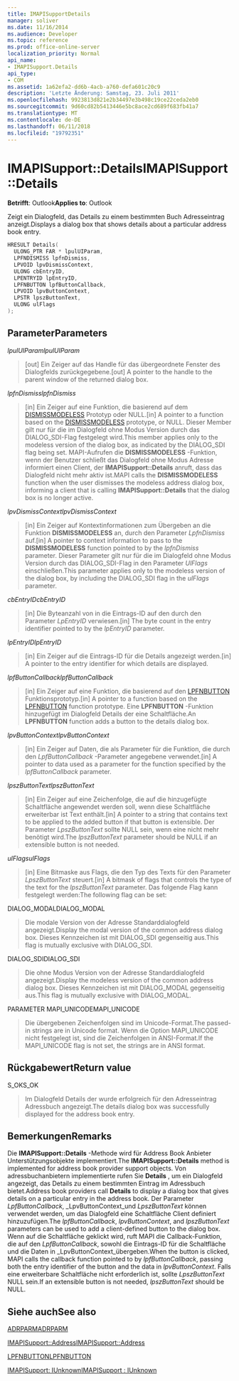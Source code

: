 ```yaml
---
title: IMAPISupportDetails
manager: soliver
ms.date: 11/16/2014
ms.audience: Developer
ms.topic: reference
ms.prod: office-online-server
localization_priority: Normal
api_name:
- IMAPISupport.Details
api_type:
- COM
ms.assetid: 1a62efa2-dd6b-4acb-a760-defa601c20c9
description: 'Letzte Änderung: Samstag, 23. Juli 2011'
ms.openlocfilehash: 9923813d821e2b34497e3b498c19ce22ceda2eb0
ms.sourcegitcommit: 9d60cd82b5413446e5bc8ace2cd689f683fb41a7
ms.translationtype: MT
ms.contentlocale: de-DE
ms.lasthandoff: 06/11/2018
ms.locfileid: "19792351"
---
```

# <a name="imapisupportdetails"></a><span data-ttu-id="da9dd-103">IMAPISupport::Details</span><span class="sxs-lookup"><span data-stu-id="da9dd-103">IMAPISupport::Details</span></span>

  
  
<span data-ttu-id="da9dd-104">**Betrifft**: Outlook</span><span class="sxs-lookup"><span data-stu-id="da9dd-104">**Applies to**: Outlook</span></span> 
  
<span data-ttu-id="da9dd-105">Zeigt ein Dialogfeld, das Details zu einem bestimmten Buch Adresseintrag anzeigt.</span><span class="sxs-lookup"><span data-stu-id="da9dd-105">Displays a dialog box that shows details about a particular address book entry.</span></span>
  
```cpp
HRESULT Details(
  ULONG_PTR FAR * lpulUIParam,
  LPFNDISMISS lpfnDismiss,
  LPVOID lpvDismissContext,
  ULONG cbEntryID,
  LPENTRYID lpEntryID,
  LPFNBUTTON lpfButtonCallback,
  LPVOID lpvButtonContext,
  LPSTR lpszButtonText,
  ULONG ulFlags
);
```

## <a name="parameters"></a><span data-ttu-id="da9dd-106">Parameter</span><span class="sxs-lookup"><span data-stu-id="da9dd-106">Parameters</span></span>

 <span data-ttu-id="da9dd-107">_lpulUIParam_</span><span class="sxs-lookup"><span data-stu-id="da9dd-107">_lpulUIParam_</span></span>
  
> <span data-ttu-id="da9dd-108">[out] Ein Zeiger auf das Handle für das übergeordnete Fenster des Dialogfelds zurückgegebene.</span><span class="sxs-lookup"><span data-stu-id="da9dd-108">[out] A pointer to the handle to the parent window of the returned dialog box.</span></span>
    
 <span data-ttu-id="da9dd-109">_lpfnDismiss_</span><span class="sxs-lookup"><span data-stu-id="da9dd-109">_lpfnDismiss_</span></span>
  
> <span data-ttu-id="da9dd-110">[in] Ein Zeiger auf eine Funktion, die basierend auf dem [DISMISSMODELESS](dismissmodeless.md) Prototyp oder NULL.</span><span class="sxs-lookup"><span data-stu-id="da9dd-110">[in] A pointer to a function based on the [DISMISSMODELESS](dismissmodeless.md) prototype, or NULL.</span></span> <span data-ttu-id="da9dd-111">Dieser Member gilt nur für die im Dialogfeld ohne Modus Version durch das DIALOG_SDI-Flag festgelegt wird.</span><span class="sxs-lookup"><span data-stu-id="da9dd-111">This member applies only to the modeless version of the dialog box, as indicated by the DIALOG_SDI flag being set.</span></span> <span data-ttu-id="da9dd-112">MAPI-Aufrufen die **DISMISSMODELESS** -Funktion, wenn der Benutzer schließt das Dialogfeld ohne Modus Adresse informiert einen Client, der **IMAPISupport::Details** anruft, dass das Dialogfeld nicht mehr aktiv ist.</span><span class="sxs-lookup"><span data-stu-id="da9dd-112">MAPI calls the **DISMISSMODELESS** function when the user dismisses the modeless address dialog box, informing a client that is calling **IMAPISupport::Details** that the dialog box is no longer active.</span></span> 
    
 <span data-ttu-id="da9dd-113">_lpvDismissContext_</span><span class="sxs-lookup"><span data-stu-id="da9dd-113">_lpvDismissContext_</span></span>
  
> <span data-ttu-id="da9dd-114">[in] Ein Zeiger auf Kontextinformationen zum Übergeben an die Funktion **DISMISSMODELESS** an, durch den Parameter _LpfnDismiss_ auf.</span><span class="sxs-lookup"><span data-stu-id="da9dd-114">[in] A pointer to context information to pass to the **DISMISSMODELESS** function pointed to by the  _lpfnDismiss_ parameter.</span></span> <span data-ttu-id="da9dd-115">Dieser Parameter gilt nur für die im Dialogfeld ohne Modus Version durch das DIALOG_SDI-Flag in den Parameter _UlFlags_ einschließen.</span><span class="sxs-lookup"><span data-stu-id="da9dd-115">This parameter applies only to the modeless version of the dialog box, by including the DIALOG_SDI flag in the  _ulFlags_ parameter.</span></span> 
    
 <span data-ttu-id="da9dd-116">_cbEntryID_</span><span class="sxs-lookup"><span data-stu-id="da9dd-116">_cbEntryID_</span></span>
  
> <span data-ttu-id="da9dd-117">[in] Die Byteanzahl von in die Eintrags-ID auf den durch den Parameter _LpEntryID_ verwiesen.</span><span class="sxs-lookup"><span data-stu-id="da9dd-117">[in] The byte count in the entry identifier pointed to by the  _lpEntryID_ parameter.</span></span> 
    
 <span data-ttu-id="da9dd-118">_lpEntryID_</span><span class="sxs-lookup"><span data-stu-id="da9dd-118">_lpEntryID_</span></span>
  
> <span data-ttu-id="da9dd-119">[in] Ein Zeiger auf die Eintrags-ID für die Details angezeigt werden.</span><span class="sxs-lookup"><span data-stu-id="da9dd-119">[in] A pointer to the entry identifier for which details are displayed.</span></span>
    
 <span data-ttu-id="da9dd-120">_lpfButtonCallback_</span><span class="sxs-lookup"><span data-stu-id="da9dd-120">_lpfButtonCallback_</span></span>
  
> <span data-ttu-id="da9dd-121">[in] Ein Zeiger auf eine Funktion, die basierend auf den [LPFNBUTTON](lpfnbutton.md) Funktionsprototyp.</span><span class="sxs-lookup"><span data-stu-id="da9dd-121">[in] A pointer to a function based on the [LPFNBUTTON](lpfnbutton.md) function prototype.</span></span> <span data-ttu-id="da9dd-122">Eine **LPFNBUTTON** -Funktion hinzugefügt im Dialogfeld Details der eine Schaltfläche.</span><span class="sxs-lookup"><span data-stu-id="da9dd-122">An **LPFNBUTTON** function adds a button to the details dialog box.</span></span> 
    
 <span data-ttu-id="da9dd-123">_lpvButtonContext_</span><span class="sxs-lookup"><span data-stu-id="da9dd-123">_lpvButtonContext_</span></span>
  
> <span data-ttu-id="da9dd-124">[in] Ein Zeiger auf Daten, die als Parameter für die Funktion, die durch den _LpfButtonCallback_ -Parameter angegebene verwendet.</span><span class="sxs-lookup"><span data-stu-id="da9dd-124">[in] A pointer to data used as a parameter for the function specified by the  _lpfButtonCallback_ parameter.</span></span> 
    
 <span data-ttu-id="da9dd-125">_lpszButtonText_</span><span class="sxs-lookup"><span data-stu-id="da9dd-125">_lpszButtonText_</span></span>
  
> <span data-ttu-id="da9dd-126">[in] Ein Zeiger auf eine Zeichenfolge, die auf die hinzugefügte Schaltfläche angewendet werden soll, wenn diese Schaltfläche erweiterbar ist Text enthält.</span><span class="sxs-lookup"><span data-stu-id="da9dd-126">[in] A pointer to a string that contains text to be applied to the added button if that button is extensible.</span></span> <span data-ttu-id="da9dd-127">Der Parameter _LpszButtonText_ sollte NULL sein, wenn eine nicht mehr benötigt wird.</span><span class="sxs-lookup"><span data-stu-id="da9dd-127">The  _lpszButtonText_ parameter should be NULL if an extensible button is not needed.</span></span> 
    
 <span data-ttu-id="da9dd-128">_ulFlags_</span><span class="sxs-lookup"><span data-stu-id="da9dd-128">_ulFlags_</span></span>
  
> <span data-ttu-id="da9dd-129">[in] Eine Bitmaske aus Flags, die den Typ des Texts für den Parameter _LpszButtonText_ steuert.</span><span class="sxs-lookup"><span data-stu-id="da9dd-129">[in] A bitmask of flags that controls the type of the text for the  _lpszButtonText_ parameter.</span></span> <span data-ttu-id="da9dd-130">Das folgende Flag kann festgelegt werden:</span><span class="sxs-lookup"><span data-stu-id="da9dd-130">The following flag can be set:</span></span> 
    
<span data-ttu-id="da9dd-131">DIALOG_MODAL</span><span class="sxs-lookup"><span data-stu-id="da9dd-131">DIALOG_MODAL</span></span>
  
> <span data-ttu-id="da9dd-132">Die modale Version von der Adresse Standarddialogfeld angezeigt.</span><span class="sxs-lookup"><span data-stu-id="da9dd-132">Display the modal version of the common address dialog box.</span></span> <span data-ttu-id="da9dd-133">Dieses Kennzeichen ist mit DIALOG_SDI gegenseitig aus.</span><span class="sxs-lookup"><span data-stu-id="da9dd-133">This flag is mutually exclusive with DIALOG_SDI.</span></span>
    
<span data-ttu-id="da9dd-134">DIALOG_SDI</span><span class="sxs-lookup"><span data-stu-id="da9dd-134">DIALOG_SDI</span></span>
  
>  <span data-ttu-id="da9dd-135">Die ohne Modus Version von der Adresse Standarddialogfeld angezeigt.</span><span class="sxs-lookup"><span data-stu-id="da9dd-135">Display the modeless version of the common address dialog box.</span></span> <span data-ttu-id="da9dd-136">Dieses Kennzeichen ist mit DIALOG_MODAL gegenseitig aus.</span><span class="sxs-lookup"><span data-stu-id="da9dd-136">This flag is mutually exclusive with DIALOG_MODAL.</span></span> 
    
<span data-ttu-id="da9dd-137">PARAMETER MAPI_UNICODE</span><span class="sxs-lookup"><span data-stu-id="da9dd-137">MAPI_UNICODE</span></span> 
  
> <span data-ttu-id="da9dd-138">Die übergebenen Zeichenfolgen sind im Unicode-Format.</span><span class="sxs-lookup"><span data-stu-id="da9dd-138">The passed-in strings are in Unicode format.</span></span> <span data-ttu-id="da9dd-139">Wenn die Option MAPI_UNICODE nicht festgelegt ist, sind die Zeichenfolgen in ANSI-Format.</span><span class="sxs-lookup"><span data-stu-id="da9dd-139">If the MAPI_UNICODE flag is not set, the strings are in ANSI format.</span></span>
    
## <a name="return-value"></a><span data-ttu-id="da9dd-140">Rückgabewert</span><span class="sxs-lookup"><span data-stu-id="da9dd-140">Return value</span></span>

<span data-ttu-id="da9dd-141">S_OK</span><span class="sxs-lookup"><span data-stu-id="da9dd-141">S_OK</span></span> 
  
> <span data-ttu-id="da9dd-142">Im Dialogfeld Details der wurde erfolgreich für den Adresseintrag Adressbuch angezeigt.</span><span class="sxs-lookup"><span data-stu-id="da9dd-142">The details dialog box was successfully displayed for the address book entry.</span></span>
    
## <a name="remarks"></a><span data-ttu-id="da9dd-143">Bemerkungen</span><span class="sxs-lookup"><span data-stu-id="da9dd-143">Remarks</span></span>

<span data-ttu-id="da9dd-144">Die **IMAPISupport::Details** -Methode wird für Address Book Anbieter Unterstützungsobjekte implementiert.</span><span class="sxs-lookup"><span data-stu-id="da9dd-144">The **IMAPISupport::Details** method is implemented for address book provider support objects.</span></span> <span data-ttu-id="da9dd-145">Von adressbuchanbietern implementierte rufen Sie **Details** , um ein Dialogfeld angezeigt, das Details zu einem bestimmten Eintrag im Adressbuch bietet.</span><span class="sxs-lookup"><span data-stu-id="da9dd-145">Address book providers call **Details** to display a dialog box that gives details on a particular entry in the address book.</span></span> <span data-ttu-id="da9dd-146">Der Parameter _LpfButtonCallback_, _LpvButtonContext_und _LpszButtonText_ können verwendet werden, um das Dialogfeld eine Schaltfläche Client definiert hinzuzufügen.</span><span class="sxs-lookup"><span data-stu-id="da9dd-146">The  _lpfButtonCallback_,  _lpvButtonContext_, and  _lpszButtonText_ parameters can be used to add a client-defined button to the dialog box.</span></span> <span data-ttu-id="da9dd-147">Wenn auf die Schaltfläche geklickt wird, ruft MAPI die Callback-Funktion, die auf den _LpfButtonCallback_, sowohl die Eintrags-ID für die Schaltfläche und die Daten in _LpvButtonContext_übergeben.</span><span class="sxs-lookup"><span data-stu-id="da9dd-147">When the button is clicked, MAPI calls the callback function pointed to by  _lpfButtonCallback_, passing both the entry identifier of the button and the data in  _lpvButtonContext_.</span></span> <span data-ttu-id="da9dd-148">Falls eine erweiterbare Schaltfläche nicht erforderlich ist, sollte _LpszButtonText_ NULL sein.</span><span class="sxs-lookup"><span data-stu-id="da9dd-148">If an extensible button is not needed,  _lpszButtonText_ should be NULL.</span></span> 
  
## <a name="see-also"></a><span data-ttu-id="da9dd-149">Siehe auch</span><span class="sxs-lookup"><span data-stu-id="da9dd-149">See also</span></span>



[<span data-ttu-id="da9dd-150">ADRPARM</span><span class="sxs-lookup"><span data-stu-id="da9dd-150">ADRPARM</span></span>](adrparm.md)
  
[<span data-ttu-id="da9dd-151">IMAPISupport::Address</span><span class="sxs-lookup"><span data-stu-id="da9dd-151">IMAPISupport::Address</span></span>](imapisupport-address.md)
  
[<span data-ttu-id="da9dd-152">LPFNBUTTON</span><span class="sxs-lookup"><span data-stu-id="da9dd-152">LPFNBUTTON</span></span>](lpfnbutton.md)
  
[<span data-ttu-id="da9dd-153">IMAPISupport: IUnknown</span><span class="sxs-lookup"><span data-stu-id="da9dd-153">IMAPISupport : IUnknown</span></span>](imapisupportiunknown.md)

